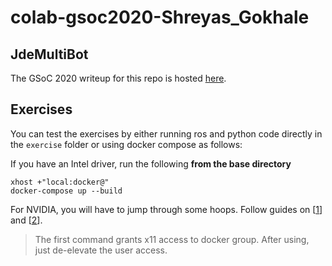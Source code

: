 # colab-gsoc2020-Shreyas_Gokhale

## JdeMultiBot

The GSoC 2020 writeup for this repo is hosted [here](https://theroboticsclub.github.io/colab-gsoc2020-Shreyas_Gokhale/).


## Exercises
You can test the exercises by either running ros and python code directly in the `exercise` folder 
or using docker compose as follows:

If you have an Intel driver, run the following **from the base directory**

```shell script
xhost +"local:docker@" 
docker-compose up --build 
```

For NVIDIA, you will have to jump through some hoops. Follow guides on [[1]]  and [[2]].

> The first command grants x11 access to docker group. After using, just de-elevate the user access. 

[1]: http://wiki.ros.org/docker/Tutorials/Hardware%20Acceleration
[2]: https://github.com/NVIDIA/nvidia-docker